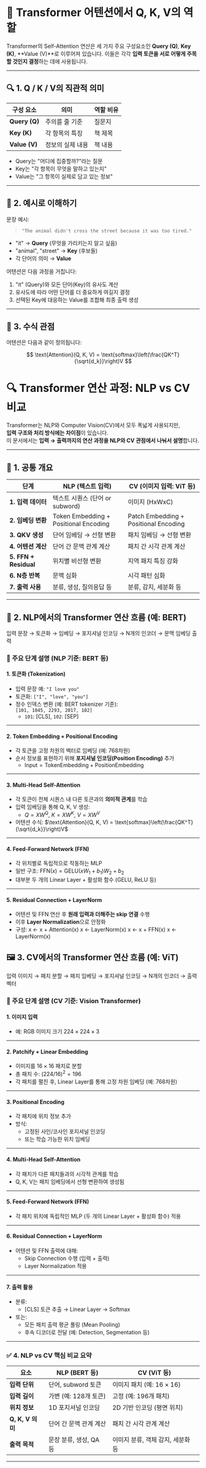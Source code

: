 # 🎯 Transformer 어텐션에서 Q, K, V의 역할

Transformer의 Self-Attention 연산은 세 가지 주요 구성요소인 **Query (Q)**, **Key (K)**, **Value (V)**로 이루어져 있습니다. 이들은 각각 **입력 토큰을 서로 어떻게 주목할 것인지 결정**하는 데에 사용됩니다.

---

## 🔍 1. Q / K / V의 직관적 의미

| 구성 요소 | 의미 | 역할 비유 |
|-----------|------|------------|
| **Query (Q)** | 주의를 줄 기준 | 질문지 |
| **Key (K)** | 각 항목의 특징 | 책 제목 |
| **Value (V)** | 정보의 실제 내용 | 책 내용 |

- Query는 "어디에 집중할까?"라는 질문
- Key는 "각 항목이 무엇을 말하고 있는지"
- Value는 "그 항목이 실제로 담고 있는 정보"

---

## 🧠 2. 예시로 이해하기

문장 예시:
> `"The animal didn't cross the street because it was too tired."`

- "it" → **Query** (무엇을 가리키는지 알고 싶음)
- "animal", "street" → **Key** (후보들)
- 각 단어의 의미 → **Value**

어텐션은 다음 과정을 거칩니다:
1. "it" (Query)와 모든 단어(Key)의 유사도 계산
2. 유사도에 따라 어떤 단어를 더 중요하게 여길지 결정
3. 선택된 Key에 대응하는 Value를 조합해 최종 출력 생성

---

## 🧮 3. 수식 관점

어텐션은 다음과 같이 정의됩니다:

$$
\text{Attention}(Q, K, V) = \text{softmax}\left(\frac{QK^T}{\sqrt{d_k}}\right)V
$$



# 🔍 Transformer 연산 과정: NLP vs CV 비교

Transformer는 NLP와 Computer Vision(CV)에서 모두 폭넓게 사용되지만,  
**입력 구조와 처리 방식에는 차이점**이 있습니다.  
이 문서에서는 **입력 → 출력까지의 연산 과정을 NLP와 CV 관점에서 나눠서 설명**합니다.

---

## 🧠 1. 공통 개요

| 단계 | NLP (텍스트 입력) | CV (이미지 입력: ViT 등) |
|------|--------------------|---------------------------|
| **1. 입력 데이터** | 텍스트 시퀀스 (단어 or subword) | 이미지 (HxWxC) |
| **2. 임베딩 변환** | Token Embedding + Positional Encoding | Patch Embedding + Positional Encoding |
| **3. QKV 생성** | 단어 임베딩 → 선형 변환 | 패치 임베딩 → 선형 변환 |
| **4. 어텐션 계산** | 단어 간 문맥 관계 계산 | 패치 간 시각 관계 계산 |
| **5. FFN + Residual** | 위치별 비선형 변환 | 지역 패치 특징 강화 |
| **6. N층 반복** | 문맥 심화 | 시각 패턴 심화 |
| **7. 출력 사용** | 분류, 생성, 질의응답 등 | 분류, 감지, 세분화 등 |

---

## 📘 2. NLP에서의 Transformer 연산 흐름 (예: BERT)

입력 문장 → 토큰화 → 임베딩 → 포지셔널 인코딩 → N개의 인코더 → 문맥 임베딩 출력

### 🔹 주요 단계 설명 (NLP 기준: BERT 등)

#### 1. 토큰화 (Tokenization)
- 입력 문장 예: `"I love you"`
- 토큰화: `["I", "love", "you"]`
- 정수 인덱스 변환 (예: BERT tokenizer 기준):  
  `[101, 1045, 2293, 2017, 102]`  
  - `101`: [CLS], `102`: [SEP]

---

#### 2. Token Embedding + Positional Encoding
- 각 토큰을 고정 차원의 벡터로 임베딩 (예: 768차원)
- 순서 정보를 표현하기 위해 **포지셔널 인코딩(Position Encoding)** 추가
  - $\text{Input} = \text{TokenEmbedding} + \text{PositionEmbedding}$

---

#### 3. Multi-Head Self-Attention
- 각 토큰이 전체 시퀀스 내 다른 토큰과의 **의미적 관계**를 학습
- 입력 임베딩을 통해 Q, K, V 생성:
  - $Q = XW^Q$, $K = XW^K$, $V = XW^V$
- 어텐션 수식:
  $\text{Attention}(Q, K, V) = \text{softmax}\left(\frac{QK^T}{\sqrt{d_k}}\right)V$

---

#### 4. Feed-Forward Network (FFN)
- 각 위치별로 독립적으로 작동하는 MLP
- 일반 구조:
  $\text{FFN}(x) = \text{GELU}(xW_1 + b_1)W_2 + b_2$
- 대부분 두 개의 Linear Layer + 활성화 함수 (GELU, ReLU 등)

---

#### 5. Residual Connection + LayerNorm
- 어텐션 및 FFN 연산 후 **원래 입력과 더해주는 skip 연결** 수행
- 이후 **Layer Normalization**으로 안정화
- 구성:
  x ← x + Attention(x)
  x ← LayerNorm(x)
  x ← x + FFN(x)
  x ← LayerNorm(x)


## 🖼️ 3. CV에서의 Transformer 연산 흐름 (예: ViT)

입력 이미지 → 패치 분할 → 패치 임베딩 → 포지셔널 인코딩 → N개의 인코더 → 출력 벡터

### 🔹 주요 단계 설명 (CV 기준: Vision Transformer)

#### 1. 이미지 입력
- 예: RGB 이미지 크기 $224 \times 224 \times 3$

---

#### 2. Patchify + Linear Embedding
- 이미지를 $16 \times 16$ 패치로 분할
- 총 패치 수: $(224 / 16)^2 = 196$
- 각 패치를 펼친 후, Linear Layer를 통해 고정 차원 임베딩 (예: 768차원)

---

#### 3. Positional Encoding
- 각 패치에 위치 정보 추가
- 방식:
  - 고정된 사인/코사인 포지셔널 인코딩
  - 또는 학습 가능한 위치 임베딩

---

#### 4. Multi-Head Self-Attention
- 각 패치가 다른 패치들과의 시각적 관계를 학습
- Q, K, V는 패치 임베딩에서 선형 변환하여 생성됨

---

#### 5. Feed-Forward Network (FFN)
- 각 패치 위치에 독립적인 MLP (두 개의 Linear Layer + 활성화 함수) 적용

---

#### 6. Residual Connection + LayerNorm
- 어텐션 및 FFN 출력에 대해:
  - Skip Connection 수행 (입력 + 출력)
  - Layer Normalization 적용

---

#### 7. 출력 활용
- 분류:
  - [CLS] 토큰 추출 → Linear Layer → Softmax
- 또는:
  - 모든 패치 출력 평균 풀링 (Mean Pooling)
  - 후속 디코더로 전달 (예: Detection, Segmentation 등)

---

### ✅ 4. NLP vs CV 핵심 비교 요약

| 요소 | NLP (BERT 등) | CV (ViT 등) |
|------|----------------|--------------|
| **입력 단위** | 단어, subword 토큰 | 이미지 패치 (예: $16 \times 16$) |
| **입력 길이** | 가변 (예: 128개 토큰) | 고정 (예: 196개 패치) |
| **위치 정보** | 1D 포지셔널 인코딩 | 2D 기반 인코딩 (평면 위치) |
| **Q, K, V 의미** | 단어 간 문맥 관계 계산 | 패치 간 시각 관계 계산 |
| **출력 목적** | 문장 분류, 생성, QA 등 | 이미지 분류, 객체 감지, 세분화 등 |

---




